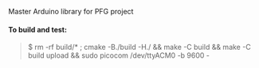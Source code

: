 Master Arduino library for PFG project

#### To build and test:

> $ rm -rf build/* ; cmake -B./build -H./ && make -C build && make -C build upload && sudo picocom /dev/ttyACM0 -b 9600 -
